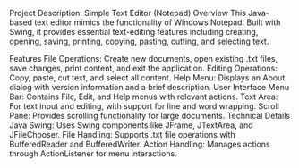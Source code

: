 Project Description: Simple Text Editor (Notepad)
Overview
This Java-based text editor mimics the functionality of Windows Notepad. Built with Swing, it provides essential text-editing features including creating, opening, saving, printing, copying, pasting, cutting, and selecting text.

Features
File Operations: Create new documents, open existing .txt files, save changes, print content, and exit the application.
Editing Operations: Copy, paste, cut text, and select all content.
Help Menu: Displays an About dialog with version information and a brief description.
User Interface
Menu Bar: Contains File, Edit, and Help menus with relevant actions.
Text Area: For text input and editing, with support for line and word wrapping.
Scroll Pane: Provides scrolling functionality for large documents.
Technical Details
Java Swing: Uses Swing components like JFrame, JTextArea, and JFileChooser.
File Handling: Supports .txt file operations with BufferedReader and BufferedWriter.
Action Handling: Manages actions through ActionListener for menu interactions.

